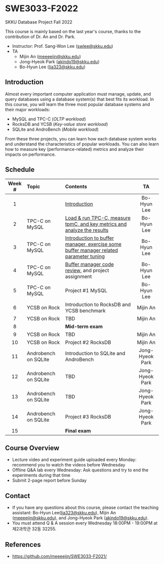 # SWE3033-F2022
SKKU Database Project Fall 2022

This course is mainly based on the last year's course, thanks to the contribution of Dr. An and Dr. Park.

- Instructor: Prof. Sang-Won Lee (swlee@skku.edu)
- TA
    - Mijin An (meeeejin@skku.edu)
    - Jong-Hyeok Park (akindo19@skku.edu)
    - Bo-Hyun Lee (lia323@skku.edu)

## Introduction

Almost every important computer application must manage, update, and query databases using a database system(s) that best fits its workload. In this course, you will learn the three most popular database systems and their major workloads:

- MySQL and TPC-C (*OLTP workload*)
- RocksDB and YCSB (*Key-value store workload*)
- SQLite and AndroBench (*Mobile workload*)

From these three projects, you can learn how each database system works and understand the characteristics of popular workloads. You can also learn how to measure key (performance-related) metrics and analyze their impacts on performance.

## Schedule

| Week # | Topic              | Contents    | TA     |
| :----: | :----------------- |:----------- | :----: |
| 1      | | [Introduction](https://github.com/meeeejin/SWE3033-F2021/tree/main/week-1) | Bo-Hyun Lee |
| 2      | TPC-C on MySQL  | [Load & run TPC-C, measure tpmC, and key metrics and analyze the results](https://github.com/meeeejin/SWE3033-F2021/tree/main/week-2) | Bo-Hyun Lee |
| 3      | TPC-C on MySQL  |[Introduction to buffer manager, exercise some buffer manager related parameter tuning](https://github.com/meeeejin/SWE3033-F2021/tree/main/week-3)| Bo-Hyun Lee |
| 4      | TPC-C on MySQL |[Buffer manager code review](https://github.com/LeeBohyun/mysql-tpcc/blob/master/buffer_manager/buffer_miss_scenario_monitoring.md), and project assignment| Bo-Hyun Lee |
| 5      | TPC-C on MySQL |Project #1 MySQL | Bo-Hyun Lee |
| 6      | YCSB on Rock  |Introduction to RocksDB and YCSB benchmark | Mijin An |
| 7      | YCSB on Rock  | TBD | Mijin An |
| 8      | | **Mid-term exam** |  |
| 9      | YCSB on Rock |TBD | Mijin An |
| 10     | YCSB on Rock |Project #2 RocksDB | Mijin An |
| 11     | Androbench on SQLite |Introduction to SQLite and AndroBench| Jong-Hyeok Park |
| 12     | Androbench on SQLite | TBD | Jong-Hyeok Park |
| 13     | Androbench on SQLite | TBD | Jong-Hyeok Park |
| 14     | Androbench on SQLite | Project #3 RocksDB | Jong-Hyeok Park |
| 15     | | **Final exam** |  |

## Course Overview
- Lecture video and experiment guide uploaded every Monday: recommend you to watch the videos before Wednesday
- Offline Q&A lab every Wednesday: Ask questions and try to end the experiments during that time
- Submit 2-page report before Sunday

## Contact

- If you have any questions about this course, please contact the teaching assistant: Bo-Hyun Lee(lia323@skku.edu), Mijin An (meeeejin@skku.edu), and Jong-Hyeok Park (akindo19@skku.edu).
- You must attend Q & A session every Wednesday 18:00PM - 19:00PM at 제2과학관 32동 32255.

## References
- https://github.com/meeeejin/SWE3033-F2021/

